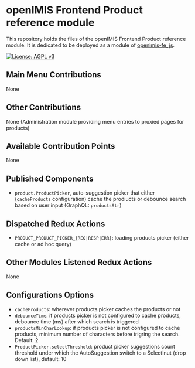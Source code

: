 # openIMIS Frontend Product reference module
This repository holds the files of the openIMIS Frontend Product reference module.
It is dedicated to be deployed as a module of [openimis-fe_js](https://github.com/openimis/openimis-fe_js).

[![License: AGPL v3](https://img.shields.io/badge/License-AGPL%20v3-blue.svg)](https://www.gnu.org/licenses/agpl-3.0)

## Main Menu Contributions
None

## Other Contributions
None (Administration module providing menu entries to proxied pages for products)

## Available Contribution Points
None

## Published Components
* `product.ProductPicker`, auto-suggestion picker that either (`cacheProducts` configuration) cache the prodiucts or debounce search based on user input (GraphQL: `productsStr`)


## Dispatched Redux Actions
* `PRODUCT_PRODUCT_PICKER_{REQ|RESP|ERR}`: loading products picker (either cache or ad hoc query)

## Other Modules Listened Redux Actions
None

## Configurations Options
* `cacheProducts`: wherever products picker caches the products or not
* `debounceTime`: if products picker is not configured to cache products, debounce time (ms) after which search is triggered
* `productsMinCharLookup`: if products picker is not configured to cache products, minimum number of characters before trigring the search. Default: 2
* `ProductPicker.selectThreshold`: product picker suggestions count threshold under which the AutoSuggestion switch to a SelectInut (drop down list), default: 10